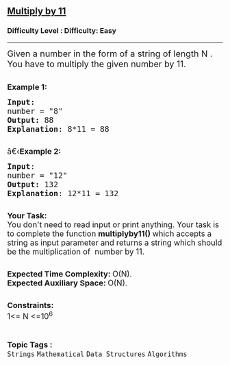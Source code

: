 <h2><a href="https://www.geeksforgeeks.org/problems/multiply-by-111820/1?page=3&category=Mathematical&difficulty=Easy&status=unsolved&sortBy=submissions">Multiply by 11</a></h2><h3>Difficulty Level : Difficulty: Easy</h3><hr><div class="problems_problem_content__Xm_eO"><p><span style="font-size:20px">Given a number in the form of a string of length N . You have to multiply the given number by 11.</span></p>

<p><br>
<span style="font-size:18px"><strong>Example 1:</strong></span></p>

<pre><span style="font-size:18px"><strong>Input:</strong>
number = "8"
<strong>Output:</strong> 88
<strong>Explanation</strong>: 8*11 = 88
</span></pre>

<p><br>
<span style="font-size:18px">â€‹<strong>Example 2:</strong></span></p>

<pre><span style="font-size:18px"><strong>Input</strong>: 
number = "12"
<strong>Output:</strong> 132
<strong>Explanation</strong>: 12*11 = 132
</span></pre>

<p><br>
<span style="font-size:18px"><strong>Your Task:</strong><br>
You don't need to read input or print anything. Your task is to complete the function <strong>multiplyby11</strong><strong>()&nbsp;</strong>which accepts a string as input parameter and returns a string which should be the multiplication of &nbsp;number by 11.</span></p>

<p><br>
<span style="font-size:18px"><strong>Expected Time Complexity:&nbsp;</strong>O(N).<br>
<strong>Expected Auxiliary Space:&nbsp;</strong>O(N).</span><br>
&nbsp;</p>

<p><span style="font-size:18px"><strong>Constraints:</strong><br>
1&lt;= N &lt;=10<sup>6</sup></span></p>
</div><br><p><span style=font-size:18px><strong>Topic Tags : </strong><br><code>Strings</code>&nbsp;<code>Mathematical</code>&nbsp;<code>Data Structures</code>&nbsp;<code>Algorithms</code>&nbsp;